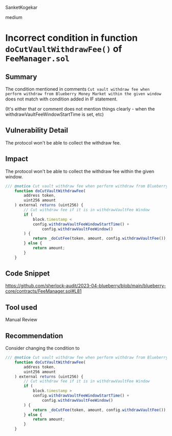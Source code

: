 SanketKogekar

medium

# Incorrect condition in function `doCutVaultWithdrawFee()` of `FeeManager.sol`

## Summary
The condition mentioned in comments `Cut vault withdraw fee when perform withdraw from Blueberry Money Market within the given window` does not match with condition added in IF statement.

(It's either that or comment does not mention things clearly - when the withdrawVaultFeeWindowStartTime is set, etc)

## Vulnerability Detail

The protocol won't be able to collect the withdraw fee.

## Impact
The protocol won't be able to collect the withdraw fee within the given window.

```javascript
/// @notice Cut vault withdraw fee when perform withdraw from Blueberry Money Market within the given window
    function doCutVaultWithdrawFee(
        address token,
        uint256 amount
    ) external returns (uint256) {
        // Cut withdraw fee if it is in withdrawVaultFee Window
        if (
            block.timestamp <
            config.withdrawVaultFeeWindowStartTime() +
                config.withdrawVaultFeeWindow()
        ) {
            return _doCutFee(token, amount, config.withdrawVaultFee());
        } else {
            return amount;
        }
    }
```

## Code Snippet
https://github.com/sherlock-audit/2023-04-blueberry/blob/main/blueberry-core/contracts/FeeManager.sol#L81

## Tool used

Manual Review

## Recommendation
Consider changing the condition to

```javascript
/// @notice Cut vault withdraw fee when perform withdraw from Blueberry Money Market within the given window
    function doCutVaultWithdrawFee(
        address token,
        uint256 amount
    ) external returns (uint256) {
        // Cut withdraw fee if it is in withdrawVaultFee Window
        if (
            block.timestamp >
            config.withdrawVaultFeeWindowStartTime() +
                config.withdrawVaultFeeWindow()
        ) {
            return _doCutFee(token, amount, config.withdrawVaultFee());
        } else {
            return amount;
        }
    }
```
